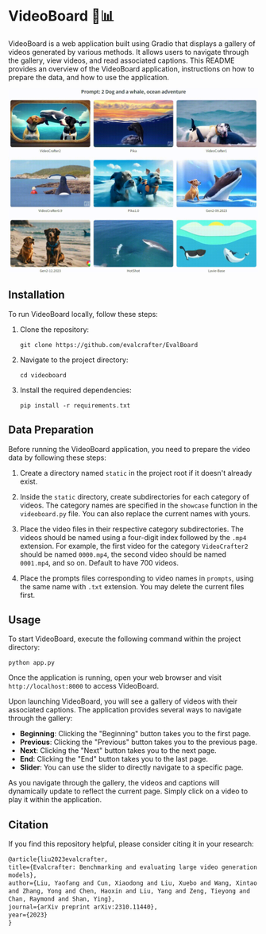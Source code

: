# VideoBoard 🎥📊

VideoBoard is a web application built using Gradio that displays a gallery of videos generated by various methods. It allows users to navigate through the gallery, view videos, and read associated captions. This README provides an overview of the VideoBoard application, instructions on how to prepare the data, and how to use the application.

![AI-Created Video Gallery](https://github.com/evalcrafter/EvalCrafter/blob/master/Gallery.gif)


## Installation

To run VideoBoard locally, follow these steps:

1. Clone the repository:

   ```
   git clone https://github.com/evalcrafter/EvalBoard
   ```

2. Navigate to the project directory:

   ```
   cd videoboard
   ```

3. Install the required dependencies:

   ```
   pip install -r requirements.txt
   ```

## Data Preparation

Before running the VideoBoard application, you need to prepare the video data by following these steps:

1. Create a directory named `static` in the project root if it doesn't already exist.

2. Inside the `static` directory, create subdirectories for each category of videos. The category names are specified in the `showcase` function in the `videoboard.py` file. You can also replace the current names with yours.

3. Place the video files in their respective category subdirectories. The videos should be named using a four-digit index followed by the `.mp4` extension. For example, the first video for the category `VideoCrafter2` should be named `0000.mp4`, the second video should be named `0001.mp4`, and so on. Default to have 700 videos.

4. Place the prompts files corresponding to video names in `prompts`, using the same name with `.txt` extension. You may delete the current files first.

## Usage

To start VideoBoard, execute the following command within the project directory:

```
python app.py
```

Once the application is running, open your web browser and visit `http://localhost:8000` to access VideoBoard.

Upon launching VideoBoard, you will see a gallery of videos with their associated captions. The application provides several ways to navigate through the gallery:

- **Beginning**: Clicking the "Beginning" button takes you to the first page.
- **Previous**: Clicking the "Previous" button takes you to the previous page.
- **Next**: Clicking the "Next" button takes you to the next page.
- **End**: Clicking the "End" button takes you to the last page.
- **Slider**: You can use the slider to directly navigate to a specific page.

As you navigate through the gallery, the videos and captions will dynamically update to reflect the current page. Simply click on a video to play it within the application.


## Citation
If you find this repository helpful, please consider citing it in your research:

   ```
   @article{liu2023evalcrafter,
  title={Evalcrafter: Benchmarking and evaluating large video generation models},
  author={Liu, Yaofang and Cun, Xiaodong and Liu, Xuebo and Wang, Xintao and Zhang, Yong and Chen, Haoxin and Liu, Yang and Zeng, Tieyong and Chan, Raymond and Shan, Ying},
  journal={arXiv preprint arXiv:2310.11440},
  year={2023}
   }
   ```
